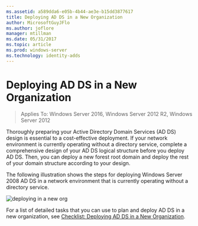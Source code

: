 ```yaml
---
ms.assetid: a589dda6-e05b-4b44-ae3e-b15dd3877617
title: Deploying AD DS in a New Organization
author: MicrosoftGuyJFlo
ms.author: joflore
manager: mtillman
ms.date: 05/31/2017
ms.topic: article
ms.prod: windows-server
ms.technology: identity-adds
---
```


# Deploying AD DS in a New Organization

>Applies To: Windows Server 2016, Windows Server 2012 R2, Windows Server 2012

Thoroughly preparing your Active Directory Domain Services (AD DS) design is essential to a cost-effective deployment. If your network environment is currently operating without a directory service, complete a comprehensive design of your AD DS logical structure before you deploy AD DS. Then, you can deploy a new forest root domain and deploy the rest of your domain structure according to your design.  
  
The following illustration shows the steps for deploying  Windows Server 2008  AD DS in a network environment that is currently operating without a directory service.  
  
![deploying in a new org](media/Deploying-AD-DS-in-a-New-Organization/daa38971-86f2-4033-9442-0cdff9ecc48f.gif)  
  
For a list of detailed tasks that you can use to plan and deploy AD DS in a new organization, see [Checklist: Deploying AD DS in a New Organization](https://technet.microsoft.com/library/cc725897.aspx).  
  


